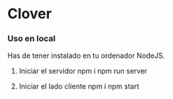 # Clover

### Uso en local

Has de tener instalado en tu ordenador NodeJS.

1. Iniciar el servidor
    npm i
    npm run server

2. Iniciar el lado cliente
    npm i
    npm start

